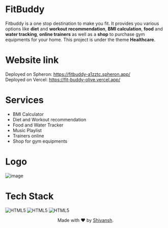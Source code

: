 # FitBuddy

Fitbuddy is a one stop destination to make you fit. It provides you various options like **diet** and **workout recommendation**, **BMI calculation**, **food** and **water tracking**, **online trainers** as well as a **shop** to purchase gym equipments for your home. This project is under the theme **Healthcare**.

# Website link

Deployed on Spheron: https://fitbuddy-a1zztc.spheron.app/ <br/>
Deployed on Vercel: https://fit-buddy-olive.vercel.app/

# Services

- BMI Calculator
- Diet and Workout recommendation
- Food and Water Tracker
- Music Playlist
- Trainers online
- Shop for gym equipments

# Logo

![image](https://user-images.githubusercontent.com/96040322/191208823-03d8520f-0454-41b6-95b6-193b35acc395.png)

# Tech Stack

<img alt="HTML5" src="https://img.shields.io/badge/React-20232A?style=for-the-badge&logo=react&logoColor=61DAFB"/>
<img alt="HTML5" src="https://img.shields.io/badge/Tailwind_CSS-38B2AC?style=for-the-badge&logo=tailwind-css&logoColor=white"/>
<img alt="HTML5" src="https://img.shields.io/badge/Vercel-000000?style=for-the-badge&logo=vercel&logoColor=white"/>


<p align="center">
  Made with ❤ by <a href="https://github.com/ShivanshAr97">Shivansh</a>.
</p>
